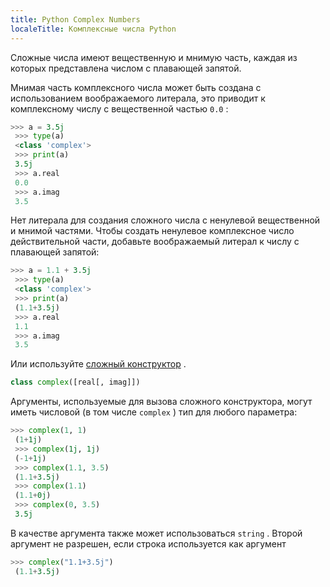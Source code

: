 ```yaml
---
title: Python Complex Numbers
localeTitle: Комплексные числа Python
---
```

Сложные числа имеют вещественную и мнимую часть, каждая из которых представлена ​​числом с плавающей запятой.

Мнимая часть комплексного числа может быть создана с использованием воображаемого литерала, это приводит к комплексному числу с вещественной частью `0.0` :

```python
>>> a = 3.5j 
 >>> type(a) 
 <class 'complex'> 
 >>> print(a) 
 3.5j 
 >>> a.real 
 0.0 
 >>> a.imag 
 3.5 
```

Нет литерала для создания сложного числа с ненулевой вещественной и мнимой частями. Чтобы создать ненулевое комплексное число действительной части, добавьте воображаемый литерал к числу с плавающей запятой:

```python
>>> a = 1.1 + 3.5j 
 >>> type(a) 
 <class 'complex'> 
 >>> print(a) 
 (1.1+3.5j) 
 >>> a.real 
 1.1 
 >>> a.imag 
 3.5 
```

Или используйте [сложный конструктор](https://docs.python.org/3/library/functions.html#complex) .

```python
class complex([real[, imag]]) 
```

Аргументы, используемые для вызова сложного конструктора, могут иметь числовой (в том числе `complex` ) тип для любого параметра:

```python
>>> complex(1, 1) 
 (1+1j) 
 >>> complex(1j, 1j) 
 (-1+1j) 
 >>> complex(1.1, 3.5) 
 (1.1+3.5j) 
 >>> complex(1.1) 
 (1.1+0j) 
 >>> complex(0, 3.5) 
 3.5j 
```

В качестве аргумента также может использоваться `string` . Второй аргумент не разрешен, если строка используется как аргумент

```python
>>> complex("1.1+3.5j") 
 (1.1+3.5j) 

```